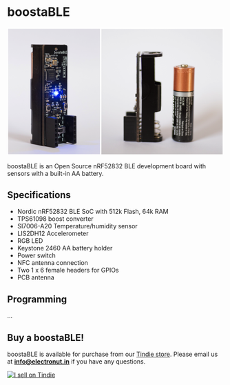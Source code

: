 # boostaBLE

![boostaBLE](boostaBLE.png)

boostaBLE is an Open Source nRF52832 BLE development board with 
sensors with a built-in AA battery.

## Specifications

- Nordic nRF52832 BLE SoC with 512k Flash, 64k RAM
- TPS61098 boost converter
- SI7006-A20 Temperature/humidity sensor
- LIS2DH12 Accelerometer
- RGB LED
- Keystone 2460 AA battery holder
- Power switch
- NFC antenna connection
- Two 1 x 6 female headers for GPIOs
- PCB antenna

## Programming

... 

## Buy a boostaBLE!

boostaBLE is available for purchase from our [Tindie store][1]. Please email us at **info@electronut.in** if you have any questions.

<a href="https://www.tindie.com/stores/ElectronutLabs/?ref=offsite_badges&utm_source=sellers_ElectronutLabs&utm_medium=badges&utm_campaign=badge_large"><img src="https://d2ss6ovg47m0r5.cloudfront.net/badges/tindie-larges.png" alt="I sell on Tindie" width="200" height="104"></a>

[1]: https://www.tindie.com/stores/ElectronutLabs/